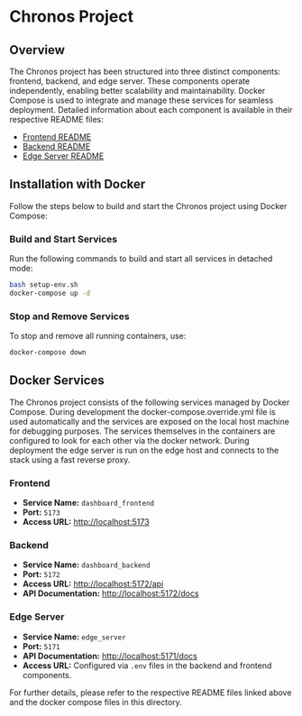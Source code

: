 # Chronos Project

## Overview

The Chronos project has been structured into three distinct components: frontend, backend, and edge server. These components operate independently, enabling better scalability and maintainability. Docker Compose is used to integrate and manage these services for seamless deployment. Detailed information about each component is available in their respective README files:

- [Frontend README](./chronos2/dashboard_frontend/README.md)
- [Backend README](./chronos2/dashboard_backend/README.md)
- [Edge Server README](./edge_server/README.md)

## Installation with Docker

Follow the steps below to build and start the Chronos project using Docker Compose:

### Build and Start Services

Run the following commands to build and start all services in detached mode:

```bash
bash setup-env.sh
docker-compose up -d
```

### Stop and Remove Services

To stop and remove all running containers, use:

```bash
docker-compose down
```

## Docker Services

The Chronos project consists of the following services managed by Docker Compose. During development the docker-compose.override.yml file is used automatically and the services are exposed on the local host machine for debugging purposes. The services themselves in the containers are configured to look for each other via the docker network. During deployment the edge server is run on the edge host and connects to the stack using a fast reverse proxy.

### Frontend

- **Service Name:** `dashboard_frontend`
- **Port:** `5173`
- **Access URL:** [http://localhost:5173](http://localhost:5173)

### Backend

- **Service Name:** `dashboard_backend`
- **Port:** `5172`
- **Access URL:** [http://localhost:5172/api](http://localhost:5172/api)
- **API Documentation:** [http://localhost:5172/docs](http://localhost:5172/docs)

### Edge Server

- **Service Name:** `edge_server`
- **Port:** `5171`
- **API Documentation:** [http://localhost:5171/docs](http://localhost:5171/docs)
- **Access URL:** Configured via `.env` files in the backend and frontend components.

For further details, please refer to the respective README files linked above and the docker compose files in this directory.
